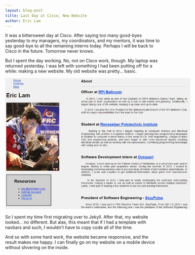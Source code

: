 ```yaml
---
layout: blog-post
title: Last Day at Cisco, New Website
author: Eric Lam
---
```

It was a bittersweet day at Cisco. After saying too many good-byes yesterday to my managers, my coordinators, and my mentors, it was time to say good-bye to all the remaining interns today. Perhaps I will be back to Cisco in the future. Tomorrow never knows.

But I spent the day working. No, not on Cisco work, though. My laptop was returned yesterday. I was left with something I had been putting off for a while: making a new website. My old website was pretty... basic.

<img class="img-responsive img-rounded center-block" src="/images/blog/old_website.jpg" style="max-width:600px;">

So I spent my time first migrating over to Jekyll. After that, my website looked... no different. But alas, this meant that if I had a template with navbars and such, I wouldn't have to copy code all of the time.

And so with some hard work, the website became responsive, and the result makes me happy. I can finally go on my website on a mobile device without shivering on the inside.